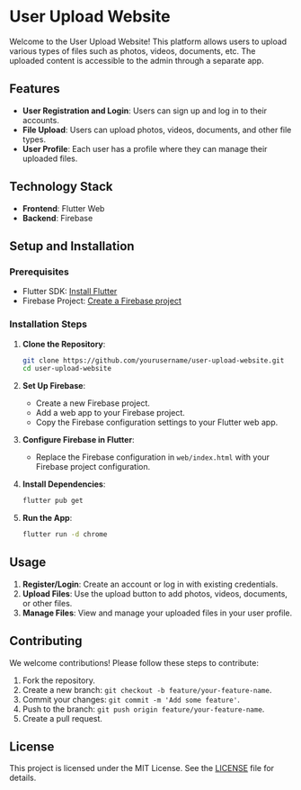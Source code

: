 # User Upload Website

Welcome to the User Upload Website! This platform allows users to upload various types of files such as photos, videos, documents, etc. The uploaded content is accessible to the admin through a separate app.

## Features

- **User Registration and Login**: Users can sign up and log in to their accounts.
- **File Upload**: Users can upload photos, videos, documents, and other file types.
- **User Profile**: Each user has a profile where they can manage their uploaded files.

## Technology Stack

- **Frontend**: Flutter Web
- **Backend**: Firebase

## Setup and Installation

### Prerequisites

- Flutter SDK: [Install Flutter](https://flutter.dev/docs/get-started/install)
- Firebase Project: [Create a Firebase project](https://firebase.google.com/)

### Installation Steps

1. **Clone the Repository**:
    ```sh
    git clone https://github.com/yourusername/user-upload-website.git
    cd user-upload-website
    ```

2. **Set Up Firebase**:
    - Create a new Firebase project.
    - Add a web app to your Firebase project.
    - Copy the Firebase configuration settings to your Flutter web app.

3. **Configure Firebase in Flutter**:
    - Replace the Firebase configuration in `web/index.html` with your Firebase project configuration.

4. **Install Dependencies**:
    ```sh
    flutter pub get
    ```

5. **Run the App**:
    ```sh
    flutter run -d chrome
    ```

## Usage

1. **Register/Login**: Create an account or log in with existing credentials.
2. **Upload Files**: Use the upload button to add photos, videos, documents, or other files.
3. **Manage Files**: View and manage your uploaded files in your user profile.

## Contributing

We welcome contributions! Please follow these steps to contribute:

1. Fork the repository.
2. Create a new branch: `git checkout -b feature/your-feature-name`.
3. Commit your changes: `git commit -m 'Add some feature'`.
4. Push to the branch: `git push origin feature/your-feature-name`.
5. Create a pull request.

## License

This project is licensed under the MIT License. See the [LICENSE](LICENSE) file for details.
